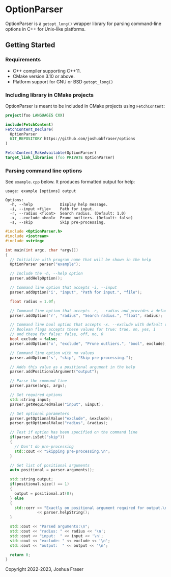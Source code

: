 # OptionParser

OptionParser is a `getopt_long()` wrapper library for parsing command-line 
options in C++ for Unix-like platforms.

## Getting Started

### Requirements

- C++ compiler supporting C++11.
- CMake version 3.10 or above.
- Platform support for GNU or BSD `getopt_long()`

### Including library in CMake projects

OptionParser is meant to be included in CMake projects using `FetchContent`:

```cmake
project(foo LANGUAGES CXX)

include(FetchContent)
FetchContent_Declare(
  OptionParser
  GIT_REPOSITORY https://github.com/joshuabfraser/options
)

FetchContent_MakeAvailable(OptionParser)
target_link_libraries (foo PRIVATE OptionParser)
```

### Parsing command line options

See `example.cpp` below.  It produces formatted output for help:

```
usage: example [options] output

Options:
  -h, --help            Display help message.                                   
  -i, --input <file>    Path for input.                                         
  -r, --radius <float>  Search radius. (Default: 1.0)                           
  -x, --exclude <bool>  Prune outliers. (Default: false)                        
  -s, --skip            Skip pre-processing.     
```

```c++
#include <OptionParser.h>
#include <iostream>
#include <string>

int main(int argc, char *argv[])
{
  // Initialize with program name that will be shown in the help
  OptionParser parser("example");

  // Include the -h, --help option
  parser.addHelpOption();

  // Command line option that accepts -i, --input
  parser.addOption('i', "input", "Path for input.", "file");

  float radius = 1.0f;

  // Command line option that accepts -r, --radius and provides a default value
  parser.addOption('r', "radius", "Search radius.", "float", radius);

  // Command line bool option that accepts -x. --exclude with default value
  // Boolean flags accepts these values for true: true, on, yes, 1
  // and these for false: false, off, no, 0
  bool exclude = false;
  parser.addOption('x', "exclude", "Prune outliers.", "bool", exclude);

  // Command line option with no values
  parser.addOption('s', "skip", "Skip pre-processing.");

  // Adds this value as a positional argument in the help
  parser.addPositionalArgument("output");

  // Parse the command line
  parser.parse(argc, argv);

  // Get required options
  std::string input;
  parser.getRequiredValue("input", &input);

  // Get optional parameters
  parser.getOptionalValue("exclude", &exclude);
  parser.getOptionalValue("radius", &radius);

  // Test if option has been specified on the command line
  if(parser.isSet("skip"))
  {
    // Don't do pre-processing
    std::cout << "Skipping pre-processing.\n";
  }

  // Get list of positional arguments
  auto positional = parser.arguments();

  std::string output;
  if(positional.size() == 1)
  {
    output = positional.at(0);
  } else
  {
    std::cerr << "Exactly on positional argument required for output.\n"
              << parser.helpString();
  }

  std::cout << "Parsed arguments:\n";
  std::cout << "radius: " << radius << '\n';
  std::cout << "input:  " << input << '\n';
  std::cout << "exclude: " << exclude << '\n';
  std::cout << "output:  " << output << '\n';

  return 0;
}
```

Copyright 2022-2023, Joshua Fraser  

